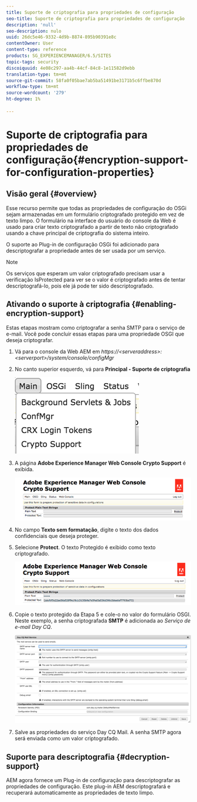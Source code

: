 ```yaml
---
title: Suporte de criptografia para propriedades de configuração
seo-title: Suporte de criptografia para propriedades de configuração
description: 'null'
seo-description: nulo
uuid: 26dc5e46-9332-4d9b-8874-895b90391e8c
contentOwner: User
content-type: reference
products: SG_EXPERIENCEMANAGER/6.5/SITES
topic-tags: security
discoiquuid: 4e08c297-aa4b-44cf-84c8-1e11582d9ebb
translation-type: tm+mt
source-git-commit: 58fa0f05bae7ab5ba51491be3171b5c6ffbe870d
workflow-type: tm+mt
source-wordcount: '279'
ht-degree: 1%

---
```



# Suporte de criptografia para propriedades de configuração{#encryption-support-for-configuration-properties}

## Visão geral {#overview}

Esse recurso permite que todas as propriedades de configuração do OSGi sejam armazenadas em um formulário criptografado protegido em vez de texto limpo. O formulário na interface do usuário do console da Web é usado para criar texto criptografado a partir de texto não criptografado usando a chave principal de criptografia do sistema inteiro.

O suporte ao Plug-in de configuração OSGi foi adicionado para descriptografar a propriedade antes de ser usada por um serviço.

>[!NOTE]
>
>Os serviços que esperam um valor criptografado precisam usar a verificação IsProtected para ver se o valor é criptografado antes de tentar descriptografá-lo, pois ele já pode ter sido descriptografado.

## Ativando o suporte à criptografia {#enabling-encryption-support}

Estas etapas mostram como criptografar a senha SMTP para o serviço de e-mail. Você pode concluir essas etapas para uma propriedade OSGI que deseja criptografar.

1. Vá para o console da Web AEM em *https://&lt;serveraddress>:&lt;serverport>/system/console/configMgr*
1. No canto superior esquerdo, vá para **Principal - Suporte de criptografia**

   ![chlimage_1-325](assets/chlimage_1-325.png)

1. A página **Adobe Experience Manager Web Console Crypto Support** é exibida.

   ![screen_shot_2018-08-01at113417am](assets/screen_shot_2018-08-01at113417am.png)

1. No campo **Texto sem formatação**, digite o texto dos dados confidenciais que deseja proteger.
1. Selecione **Protect**. O texto Protegido é exibido como texto criptografado.

   ![screen_shot_2018-08-01at113844am](assets/screen_shot_2018-08-01at113844am.png)

1. Copie o texto protegido da Etapa 5 e cole-o no valor do formulário OSGI. Neste exemplo, a senha criptografada **SMTP** é adicionada ao *Serviço de e-mail Day CQ*.

   ![screen_shot_2016-12-18at105809pm](assets/screen_shot_2016-12-18at105809pm.png)

1. Salve as propriedades do serviço Day CQ Mail. A senha SMTP agora será enviada como um valor criptografado.

## Suporte para descriptografia {#decryption-support}

AEM agora fornece um Plug-in de configuração para descriptografar as propriedades de configuração. Este plug-in AEM descriptografará e recuperará automaticamente as propriedades de texto limpo.
